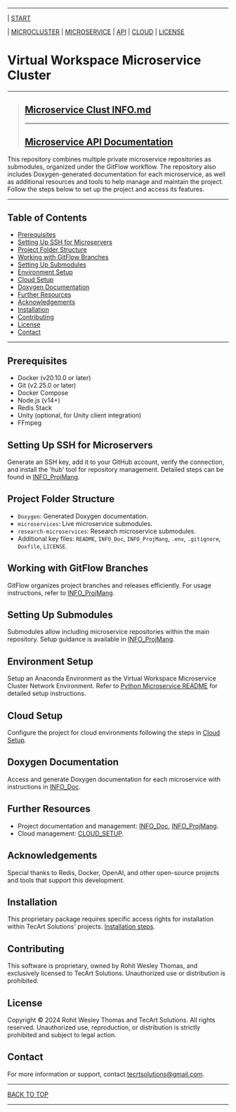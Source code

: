 
---
| [START](README.md)

| [MICROCLUSTER](microservers/INFO.md)
| [MICROSERVICE](INFO_PROJMANG.md)
| [API](INFO_DOC.md)
| [CLOUD](INFO_CLOUD.md)
| [LICENSE](LICENSE.md)

# Virtual Workspace Microservice Cluster 

---

>## [Microservice Clust INFO.md](\microservers\INFO.md)
>---
>## [Microservice API Documentation ](\Doxygen\html\index.html)

This repository combines multiple private microservice repositories as submodules, organized under the GitFlow workflow. The repository also includes Doxygen-generated documentation for each microservice, as well as additional resources and tools to help manage and maintain the project. Follow the steps below to set up the project and access its features.

---

## Table of Contents

- [Prerequisites](#prerequisites)
- [Setting Up SSH for Microservers](#setting-up-ssh-for-microservers)
- [Project Folder Structure](#project-folder-structure)
- [Working with GitFlow Branches](#working-with-gitflow-branches)
- [Setting Up Submodules](#setting-up-submodules)
- [Environment Setup](#environment-setup)
- [Cloud Setup](#cloud-setup)
- [Doxygen Documentation](#doxygen-documentation)
- [Further Resources](#further-resources)
- [Acknowledgements](#acknowledgements)
- [Installation](#installation)
- [Contributing](#contributing)
- [License](#license)
- [Contact](#contact)

---

## Prerequisites

- Docker (v20.10.0 or later)
- Git (v2.25.0 or later)
- Docker Compose
- Node.js (v14+)
- Redis Stack
- Unity (optional, for Unity client integration)
- FFmpeg

## Setting Up SSH for Microservers

Generate an SSH key, add it to your GitHub account, verify the connection, and install the 'hub' tool for repository management. Detailed steps can be found in [INFO_ProjMang](INFO_PROJMANG.md).

## Project Folder Structure

- `Doxygen`: Generated Doxygen documentation.
- `microservices`: Live microservice submodules.
- `research-microservices`: Research microservice submodules.
- Additional key files: `README`, `INFO_Doc`, `INFO_ProjMang`, `.env`, `.gitignore`, `Doxfile`, `LICENSE`.

## Working with GitFlow Branches

GitFlow organizes project branches and releases efficiently. For usage instructions, refer to [INFO_ProjMang](INFO_PROJMANG.md).

## Setting Up Submodules

Submodules allow including microservice repositories within the main repository. Setup guidance is available in [INFO_ProjMang](INFO_PROJMANG.md).

## Environment Setup

Setup an Anaconda Environment as the Virtual Workspace Microservice Cluster Network Environment. Refer to [Python Microservice README](microservers/python-microserver/README.md) for detailed setup instructions.

## Cloud Setup

Configure the project for cloud environments following the steps in [Cloud Setup](INFO_CLOUD.md).

## Doxygen Documentation

Access and generate Doxygen documentation for each microservice with instructions in [INFO_Doc](INFO_DOC.md).

## Further Resources

- Project documentation and management: [INFO_Doc](INFO_DOC.md), [INFO_ProjMang](INFO_PROJMANG.md).
- Cloud management: [CLOUD_SETUP](INFO_CLOUD.md).

## Acknowledgements

Special thanks to Redis, Docker, OpenAI, and other open-source projects and tools that support this development.

## Installation

This proprietary package requires specific access rights for installation within TecArt Solutions' projects. [Installation steps](#installation).

## Contributing

This software is proprietary, owned by Rohit Wesley Thomas, and exclusively licensed to TecArt Solutions. Unauthorized use or distribution is prohibited.

## License

Copyright © 2024 Rohit Wesley Thomas and TecArt Solutions. All rights reserved. Unauthorized use, reproduction, or distribution is strictly prohibited and subject to legal action.

## Contact

For more information or support, contact [tecrtsolutions@gmail.com](mailto:tecrtsolutions@gmail.com).

---

[BACK TO TOP](#virtual-workspace-microservice-cluster)

---